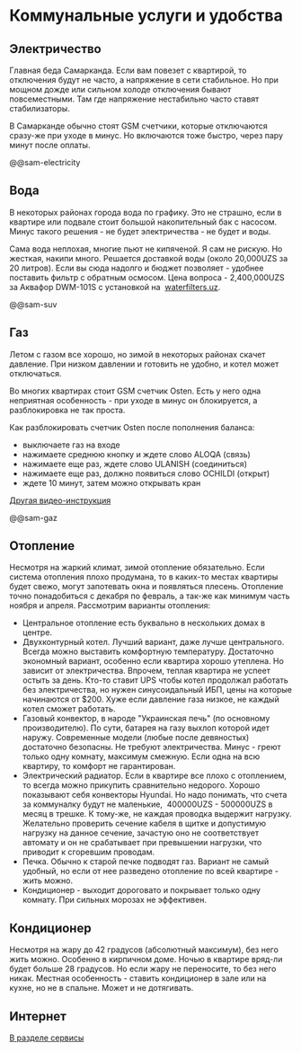 # Коммунальные услуги и удобства

## Электричество

Главная беда Самарканда. Если вам повезет с квартирой, то отключения будут не
часто, а напряжение в сети стабильное. Но при мощном дожде или сильном холоде
отключения бывают повсеместными. Там где напряжение нестабильно часто ставят
стабилизаторы.

В Самарканде обычно стоят GSM счетчики, которые отключаются сразу-же при уходе в
минус. Но включаются тоже быстро, через пару минут после оплаты.

@@sam-electricity

## Вода

В некоторых районах города вода по графику. Это не страшно, если в квартире или
подвале стоит большой накопительный бак с насосом. Минус такого решения - не
будет электричества - не будет и воды.

Сама вода неплохая, многие пьют не кипяченой. Я сам не рискую. Но жесткая,
накипи много. Решается доставкой воды (около 20,000UZS за 20 литров). Если вы
сюда надолго и бюджет позволяет - удобнее поставить фильтр с обратным осмосом.
Цена вопроса - 2,400,000UZS за Аквафор DWM-101S с установкой на&nbsp;
[waterfilters.uz](https://waterfilters.uz/).

@@sam-suv

## Газ

Летом с газом все хорошо, но зимой в некоторых районах скачет давление. При
низком давлении и готовить не удобно, и котел может отключаться.

Во многих квартирах стоит GSM счетчик Osten. Есть у него одна неприятная
особенность - при уходе в минус он блокируется, а разблокировка не так проста.

Как разблокировать счетчик Osten после пополнения баланса:

- выключаете газ на входе
- нажимаете среднюю кнопку и ждете слово ALOQA (связь)
- нажимаете еще раз, ждете слово ULANISH (соединиться)
- нажимаете еще раз, должно появиться слово OCHILDI (открыт)
- ждете 10 минут, затем можно открывать кран

[Другая видео-инструкция](https://www.youtube.com/watch?v=d1uQILreVWU)

@@sam-gaz

## Отопление

Несмотря на жаркий климат, зимой отопление обязательно. Если система отопления
плохо продумана, то в каких-то местах квартиры будет свежо, могут запотевать
окна и появляться плесень. Отопление точно понадобиться с декабря по февраль, а
так-же как минимум часть ноября и апреля. Рассмотрим варианты отопления:

- Центральное отопление есть буквально в нескольких домах в центре.
- Двухконтурный котел. Лучший вариант, даже лучше центрального. Всегда можно
  выставить комфортную температуру. Достаточно экономный вариант, особенно если
  квартира хорошо утеплена. Но зависит от электричества. Впрочем, теплая
  квартира не успеет остыть за день. Кто-то ставит UPS чтобы котел продолжал
  работать без электричества, но нужен синусоидальный ИБП, цены на которые
  начинаются от $200. Хуже если давление газа низкое, не каждый котел сможет
  работать.
- Газовый конвектор, в народе "Украинская печь" (по основному производителю). По
  сути, батарея на газу выхлоп которой идет наружу. Современные модели (любые
  после девяностых) достаточно безопасны. Не требуют электричества. Минус -
  греют только одну комнату, максимум смежную. Если одна на всю квартиру, то
  комфорт не гарантирован.
- Электрический радиатор. Если в квартире все плохо с отоплением, то всегда
  можно прикупить сравнительно недорого. Хорошо показывают себя конвекторы
  Hyundai. Но надо понимать, что счета за коммуналку будут не маленькие,&nbsp;
  400000UZS - 500000UZS в месяц в трешке. К тому-же, не каждая проводка выдержит
  нагрузку. Желательно проверить сечение кабеля в щитке и допустимую нагрузку на
  данное сечение, зачастую оно не соответствует автомату и он не срабатывает при
  превышении нагрузки, что приводит к сгоревшим проводам.
- Печка. Обычно к старой печке подводят газ. Вариант не самый удобный, но если
  от нее разведено отопление по всей квартире - жить можно.
- Кондиционер - выходит дороговато и покрывает только одну комнату. При сильных
  морозах не эффективен.

## Кондиционер

Несмотря на жару до 42 градусов (абсолютный максимум), без него жить можно.
Особенно в кирпичном доме. Ночью в квартире вряд-ли будет больше 28 градусов. Но
если жару не переносите, то без него никак. Местная особенность - ставить
кондиционер в зале или на кухне, но не в спальне. Может и не дотягивать.

## Интернет

[В разделе сервисы](../services/communication)
